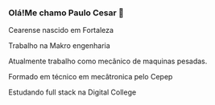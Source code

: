 ### Olá!Me chamo Paulo Cesar 👋
Cearense nascido em Fortaleza

Trabalho na Makro engenharia

Atualmente trabalho como mecânico de maquinas pesadas.


<!--
**Paulo23ox/Paulo23ox** is a ✨ _special_ ✨ repository because its `README.md` (this file) appears on your GitHub profile.

Here are some ideas to get you started:

- 🔭  ...
- 🌱 I’m currently learning ...

- 👯 I’m looking to collaborate on ...
- 🤔 I’m looking for help with ...
- 💬 Ask me about ...
- 📫 How to reach me: ...
- 😄 Pronouns: ...
- ⚡ Fun fact: ...
-->
Formado em técnico em mecâtronica pelo Cepep



Estudando full stack na Digital College
